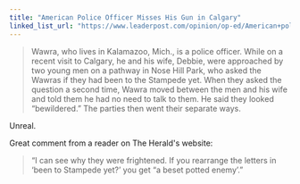 ```yaml
---
title: "American Police Officer Misses His Gun in Calgary"
linked_list_url: "https://www.leaderpost.com/opinion/op-ed/American+police+officer+writes+letter+editor+about+lack/7059774/story.html"
---
```

<blockquote><p>
  Wawra, who lives in Kalamazoo, Mich., is a police officer. While on a recent visit to Calgary, he and his wife, Debbie, were approached by two young men on a pathway in Nose Hill Park, who asked the Wawras if they had been to the Stampede yet. When they asked the question a second time, Wawra moved between the men and his wife and told them he had no need to talk to them. He said they looked “bewildered.” The parties then went their separate ways.
</p></blockquote>
<p>Unreal.</p>
<p>Great comment from a reader on The Herald's website:</p>
<blockquote><p>
  “I can see why they were frightened. If you rearrange the letters in ‘been to Stampede yet?’ you get “a beset potted enemy’.”
</p></blockquote>
